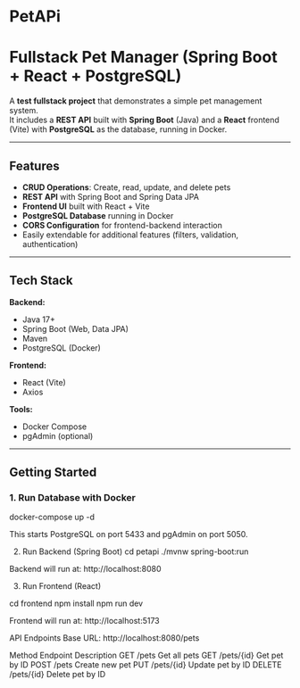 # PetAPi
# Fullstack Pet Manager (Spring Boot + React + PostgreSQL)

A **test fullstack project** that demonstrates a simple pet management system.  
It includes a **REST API** built with **Spring Boot** (Java) and a **React** frontend (Vite) with **PostgreSQL** as the database, running in Docker.

---

## Features

- **CRUD Operations**: Create, read, update, and delete pets
- **REST API** with Spring Boot and Spring Data JPA
- **Frontend UI** built with React + Vite
- **PostgreSQL Database** running in Docker
- **CORS Configuration** for frontend-backend interaction
- Easily extendable for additional features (filters, validation, authentication)

---

## Tech Stack

**Backend:**
- Java 17+
- Spring Boot (Web, Data JPA)
- Maven
- PostgreSQL (Docker)

**Frontend:**
- React (Vite)
- Axios

**Tools:**
- Docker Compose
- pgAdmin (optional)

---

## Getting Started

### 1. Run Database with Docker

docker-compose up -d

This starts PostgreSQL on port 5433 and pgAdmin on port 5050.

2. Run Backend (Spring Boot)
  cd petapi
./mvnw spring-boot:run

Backend will run at: http://localhost:8080

3. Run Frontend (React)

cd frontend
npm install
npm run dev

Frontend will run at: http://localhost:5173

API Endpoints
Base URL: http://localhost:8080/pets

Method	Endpoint	Description
GET	/pets	Get all pets
GET	/pets/{id}	Get pet by ID
POST	/pets	Create new pet
PUT	/pets/{id}	Update pet by ID
DELETE	/pets/{id}	Delete pet by ID

